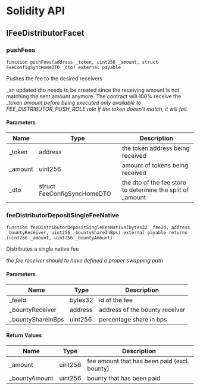 # Solidity API

## IFeeDistributorFacet

### pushFees

```solidity
function pushFees(address _token, uint256 _amount, struct FeeConfigSyncHomeDTO _dto) external payable
```

Pushes the fee to the desired receivers

_an updated dto needs to be created since the receiving amount is not
     matching the sent amount anymore. The contract will 100% receive the
     _token _amount before being executed
only available to FEE_DISTRIBUTOR_PUSH_ROLE role
if the token doesn't match, it will fail._

#### Parameters

| Name | Type | Description |
| ---- | ---- | ----------- |
| _token | address | the token address being received |
| _amount | uint256 | amount of tokens being received |
| _dto | struct FeeConfigSyncHomeDTO | the dto of the fee store to determine the split of _amount |

### feeDistributorDepositSingleFeeNative

```solidity
function feeDistributorDepositSingleFeeNative(bytes32 _feeId, address _bountyReceiver, uint256 _bountyShareInBps) external payable returns (uint256 _amount, uint256 _bountyAmount)
```

Distributes a single native fee

_the fee receiver should to have defined a proper swapping path_

#### Parameters

| Name | Type | Description |
| ---- | ---- | ----------- |
| _feeId | bytes32 | id of the fee |
| _bountyReceiver | address | address of the bounty receiver |
| _bountyShareInBps | uint256 | percentage share in bps |

#### Return Values

| Name | Type | Description |
| ---- | ---- | ----------- |
| _amount | uint256 | fee amount that has been paid (excl. bounty) |
| _bountyAmount | uint256 | bounty that has been paid |

